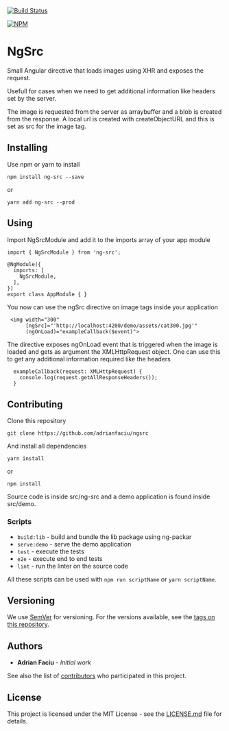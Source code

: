 [![Build Status](https://travis-ci.org/adrianfaciu/ngSrc.svg?branch=master)](https://travis-ci.org/adrianfaciu/ngSrc)

[![NPM](https://nodei.co/npm/ng-src.png?compact=true)](https://npmjs.org/package/ng-src)

# NgSrc

Small Angular directive that loads images using XHR and exposes the request.

Usefull for cases when we need to get additional information like headers set by the server.

The image is requested from the server as arraybuffer and a blob is created from the response. A local url is created with createObjectURL and this is set as src for the image tag.

## Installing

Use npm or yarn to install
```
npm install ng-src --save
```
or
```
yarn add ng-src --prod
```
## Using

Import NgSrcModule and add it to the imports array of your app module
```
import { NgSrcModule } from 'ng-src';

@NgModule({
  imports: [
    NgSrcModule,
  ],
})
export class AppModule { }
```

You now can use the ngSrc directive on image tags inside your application
```
 <img width="300"
      [ngSrc]="'http://localhost:4200/demo/assets/cat300.jpg'"
      (ngOnLoad)="exampleCallback($event)">
```

The directive exposes ngOnLoad event that is triggered when the image is loaded and gets as argument the XMLHttpRequest object. One can use this to get any additional information required like the headers
```
  exampleCallback(request: XMLHttpRequest) {
    console.log(request.getAllResponseHeaders());
  }
```

## Contributing

Clone this repository
```
git clone https://github.com/adrianfaciu/ngsrc
```
And install all dependencies
```
yarn install
```
or
```
npm install
```
Source code is inside src/ng-src and a demo application is found inside src/demo.

### Scripts
- ```build:lib```   - build and bundle the lib package using ng-packar
- ```serve:demo```  - serve the demo application
- ```test```        - execute the tests
- ```e2e```         - execute end to end tests
- ```lint```        - run the linter on the source code

All these scripts can be used with ```npm run scriptName``` or ```yarn scriptName```.


## Versioning

We use [SemVer](http://semver.org/) for versioning. For the versions available, see the [tags on this repository](https://github.com/adrianfaciu/ngsrc/tags). 

## Authors

* **Adrian Faciu** - *Initial work*

See also the list of [contributors](https://github.com/adrianfaciu/ngsrc/contributors) who participated in this project.

## License

This project is licensed under the MIT License - see the [LICENSE.md](LICENSE) file for details.

